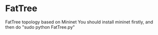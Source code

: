 # FatTree
FatTree topology based on Mininet
You should install mininet firstly, and then do "sudo python FatTree.py"
